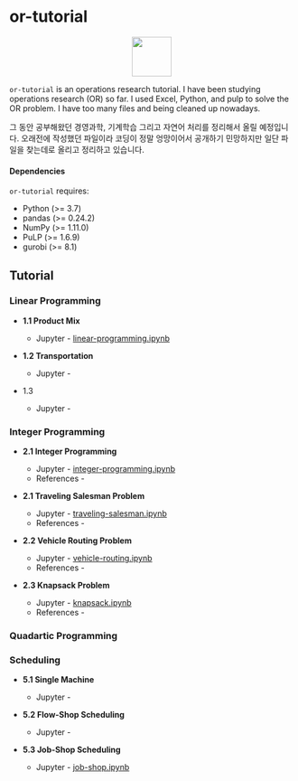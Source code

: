 # or-tutorial

<p align="center">
  <img height="70" src="https://upload.wikimedia.org/wikipedia/en/a/a7/COIN_OR_LOGO.png" />
</p>

`or-tutorial` is an operations research tutorial. I have been studying operations research (OR) so far. I used Excel, Python, and pulp to solve the OR problem. I have too many files and being cleaned up nowadays.

그 동안 공부해왔던 경영과학, 기계학습 그리고 자연어 처리를 정리해서 올릴 예정입니다. 오래전에 작성했던 파일이라 코딩이 정말 엉망이어서 공개하기 민망하지만 일단 파일을 찾는데로 올리고 정리하고 있습니다. 

#### Dependencies

`or-tutorial` requires:

* Python (>= 3.7)
* pandas (>= 0.24.2)
* NumPy (>= 1.11.0)
* PuLP (>= 1.6.9)
* gurobi (>= 8.1)

## Tutorial

### Linear Programming

- **1.1 Product Mix**
  - Jupyter - [linear-programming.ipynb](https://nbviewer.jupyter.org/github/unerue/or-tutorial/blob/master/examples/linear-programming.ipynb)

- **1.2 Transportation**
  - Jupyter - []()

- 1.3 
  - Jupyter - []()

### Integer Programming

- **2.1 Integer Programming**
  - Jupyter - [integer-programming.ipynb](https://nbviewer.jupyter.org/github/unerue/or-tutorial/blob/master/examples/integer-programming.ipynb)
  - References - []()

- **2.1 Traveling Salesman Problem**
  - Jupyter - [traveling-salesman.ipynb](https://nbviewer.jupyter.org/github/unerue/or-tutorial/blob/master/examples/traveling-salesman.ipynb)
  - References - []()

- **2.2 Vehicle Routing Problem**
  - Jupyter - [vehicle-routing.ipynb](https://nbviewer.jupyter.org/github/unerue/or-tutorial/blob/master/examples/vehicle-routing.ipynb)
  - References - []()

- **2.3 Knapsack Problem**
  - Jupyter - [knapsack.ipynb](https://nbviewer.jupyter.org/github/unerue/or-tutorial/blob/master/examples/knapsack.ipynb)
  - References - []()

### Quadartic Programming

### Scheduling

- **5.1 Single Machine**
  - Jupyter - []()

- **5.2 Flow-Shop Scheduling**
  - Jupyter - []()

- **5.3 Job-Shop Scheduling**
  - Jupyter - [job-shop.ipynb](https://nbviewer.jupyter.org/github/unerue/or-tutorial/blob/master/scheduling/job-shop.ipynb)
